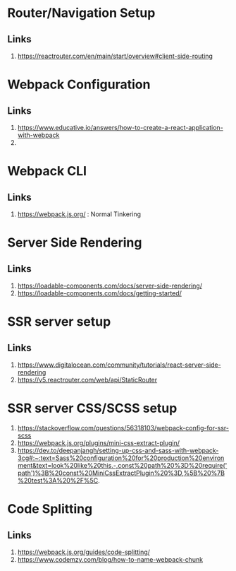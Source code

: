 # Router/Navigation Setup
## Links
1. https://reactrouter.com/en/main/start/overview#client-side-routing


# Webpack Configuration
## Links
1. https://www.educative.io/answers/how-to-create-a-react-application-with-webpack
2. 

# Webpack CLI
## Links
1. https://webpack.js.org/ : Normal Tinkering


# Server Side Rendering
## Links
1. https://loadable-components.com/docs/server-side-rendering/
2. https://loadable-components.com/docs/getting-started/

# SSR server setup
## Links
1. https://www.digitalocean.com/community/tutorials/react-server-side-rendering
2. https://v5.reactrouter.com/web/api/StaticRouter

# SSR server CSS/SCSS setup
1. https://stackoverflow.com/questions/56318103/webpack-config-for-ssr-scss
2. https://webpack.js.org/plugins/mini-css-extract-plugin/
3. https://dev.to/deepanjangh/setting-up-css-and-sass-with-webpack-3cg#:~:text=Sass%20configuration%20for%20production%20environment&text=look%20like%20this.-,const%20path%20%3D%20require('path')%3B%20const%20MiniCssExtractPlugin%20%3D,%5B%20%7B%20test%3A%20%2F%5C.

# Code Splitting
## Links
1. https://webpack.js.org/guides/code-splitting/
2. https://www.codemzy.com/blog/how-to-name-webpack-chunk
